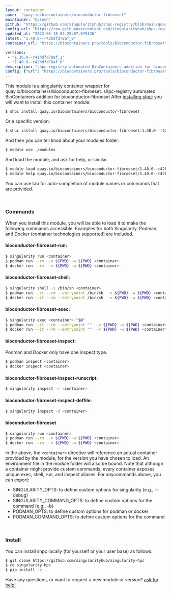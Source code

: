 ```yaml
---
layout: container
name:  "quay.io/biocontainers/bioconductor-fibroeset"
maintainer: "@vsoch"
github: "https://github.com/singularityhub/shpc-registry/blob/main/quay.io/biocontainers/bioconductor-fibroeset/container.yaml"
config_url: "https://raw.githubusercontent.com/singularityhub/shpc-registry/main/quay.io/biocontainers/bioconductor-fibroeset/container.yaml"
updated_at: "2023-05-18 03:25:07.675126"
latest: "1.40.0--r42hdfd78af_0"
container_url: "https://biocontainers.pro/tools/bioconductor-fibroeset"

versions:
 - "1.36.0--r41hdfd78af_1"
 - "1.40.0--r42hdfd78af_0"
description: "shpc-registry automated BioContainers addition for bioconductor-fibroeset"
config: {"url": "https://biocontainers.pro/tools/bioconductor-fibroeset", "maintainer": "@vsoch", "description": "shpc-registry automated BioContainers addition for bioconductor-fibroeset", "latest": {"1.40.0--r42hdfd78af_0": "sha256:55ee4979c3154c51d43bd1624b4a4c8745bf4212bf7f1a94ba0aba80729ef1b2"}, "tags": {"1.36.0--r41hdfd78af_1": "sha256:2a75e9f1e42172413f149770abd9f34f33a8306529e897002df8c6acc7547ff7", "1.40.0--r42hdfd78af_0": "sha256:55ee4979c3154c51d43bd1624b4a4c8745bf4212bf7f1a94ba0aba80729ef1b2"}, "docker": "quay.io/biocontainers/bioconductor-fibroeset"}
---
```


This module is a singularity container wrapper for quay.io/biocontainers/bioconductor-fibroeset.
shpc-registry automated BioContainers addition for bioconductor-fibroeset
After [installing shpc](#install) you will want to install this container module:


```bash
$ shpc install quay.io/biocontainers/bioconductor-fibroeset
```

Or a specific version:

```bash
$ shpc install quay.io/biocontainers/bioconductor-fibroeset:1.40.0--r42hdfd78af_0
```

And then you can tell lmod about your modules folder:

```bash
$ module use ./modules
```

And load the module, and ask for help, or similar.

```bash
$ module load quay.io/biocontainers/bioconductor-fibroeset/1.40.0--r42hdfd78af_0
$ module help quay.io/biocontainers/bioconductor-fibroeset/1.40.0--r42hdfd78af_0
```

You can use tab for auto-completion of module names or commands that are provided.

<br>

### Commands

When you install this module, you will be able to load it to make the following commands accessible.
Examples for both Singularity, Podman, and Docker (container technologies supported) are included.

#### bioconductor-fibroeset-run:

```bash
$ singularity run <container>
$ podman run --rm  -v ${PWD} -w ${PWD} <container>
$ docker run --rm  -v ${PWD} -w ${PWD} <container>
```

#### bioconductor-fibroeset-shell:

```bash
$ singularity shell -s /bin/sh <container>
$ podman run --it --rm --entrypoint /bin/sh  -v ${PWD} -w ${PWD} <container>
$ docker run --it --rm --entrypoint /bin/sh  -v ${PWD} -w ${PWD} <container>
```

#### bioconductor-fibroeset-exec:

```bash
$ singularity exec <container> "$@"
$ podman run --it --rm --entrypoint ""  -v ${PWD} -w ${PWD} <container> "$@"
$ docker run --it --rm --entrypoint ""  -v ${PWD} -w ${PWD} <container> "$@"
```

#### bioconductor-fibroeset-inspect:

Podman and Docker only have one inspect type.

```bash
$ podman inspect <container>
$ docker inspect <container>
```

#### bioconductor-fibroeset-inspect-runscript:

```bash
$ singularity inspect -r <container>
```

#### bioconductor-fibroeset-inspect-deffile:

```bash
$ singularity inspect -d <container>
```



#### bioconductor-fibroeset

```bash
$ singularity run <container>
$ podman run --rm  -v ${PWD} -w ${PWD} <container>
$ docker run --rm  -v ${PWD} -w ${PWD} <container>
```


In the above, the `<container>` directive will reference an actual container provided
by the module, for the version you have chosen to load. An environment file in the
module folder will also be bound. Note that although a container
might provide custom commands, every container exposes unique exec, shell, run, and
inspect aliases. For anycommands above, you can export:

 - SINGULARITY_OPTS: to define custom options for singularity (e.g., --debug)
 - SINGULARITY_COMMAND_OPTS: to define custom options for the command (e.g., -b)
 - PODMAN_OPTS: to define custom options for podman or docker
 - PODMAN_COMMAND_OPTS: to define custom options for the command

<br>

### Install

You can install shpc locally (for yourself or your user base) as follows:

```bash
$ git clone https://github.com/singularityhub/singularity-hpc
$ cd singularity-hpc
$ pip install -e .
```

Have any questions, or want to request a new module or version? [ask for help!](https://github.com/singularityhub/singularity-hpc/issues)